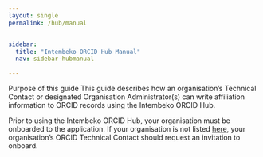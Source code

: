 ```yaml
---
layout: single
permalink: /hub/manual


sidebar:
  title: "Intembeko ORCID Hub Manual"
  nav: sidebar-hubmanual

---
```




Purpose of this guide
This guide describes how an organisation’s Technical Contact or designated Organisation
Administrator(s) can write affiliation information to ORCID records using the Intembeko ORCID Hub.

Prior to using the Intembeko ORCID Hub, your organisation must be onboarded to the application. If
your organisation is not listed [here](/hub/manual), your organisation’s ORCID Technical Contact
should request an invitation to onboard. 

